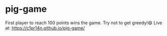# pig-game
First player to reach 100 points wins the game. Try not to get greedy!😄
Live at: https://c1pr14n.github.io/pig-game/
